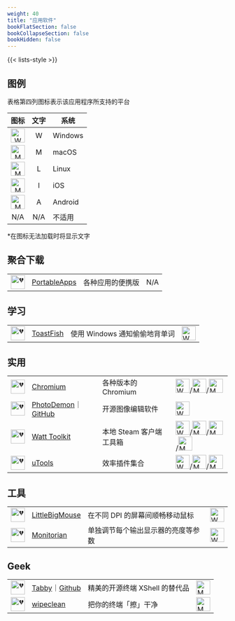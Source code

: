 ```yaml
---
weight: 40
title: "应用软件"
bookFlatSection: false
bookCollapseSection: false
bookHidden: false
---
```


{{< lists-style >}}

## 图例

表格第四列图标表示该应用程序所支持的平台

| 图标 | 文字 | 系统 |
| :----: | :----: | ---- |
| <img loading="lazy" width="32px" alt="W" src="https://fo.lioil.live/list/logo-windows.svg"> | W | Windows |
| <img loading="lazy" width="32px" alt="M" src="https://fo.lioil.live/list/logo-macos.svg"> | M | macOS |
| <img loading="lazy" width="32px" alt="M" src="https://fo.lioil.live/list/logo-linux.svg"> | L | Linux |
| <img loading="lazy" width="32px" alt="M" src="https://fo.lioil.live/list/logo-ios.svg"> | I | iOS |
| <img loading="lazy" width="32px" alt="M" src="https://fo.lioil.live/list/logo-android.svg"> | A | Android |
| N/A | N/A | 不适用 |

*在图标无法加载时将显示文字

## 聚合下载

|  |  |  |  |
| :----: | ---- | ---- | ---- |
| <img loading="lazy" width="32px" alt="💔" src="https://portableapps.com/favicon.ico"> | [PortableApps](https://portableapps.com/) | 各种应用的便携版 | N/A |

## 学习

|  |  |  |  |
| :----: | ---- | ---- | ---- |
| <img loading="lazy" width="32px" alt="💔" src="https://pages.github.com/favicon.ico"> | [ToastFish](https://github.com/Uahh/ToastFish) | 使用 Windows 通知偷偷地背单词 | <img loading="lazy" width="32px" alt="W" src="https://fo.lioil.live/list/logo-windows.svg"> |

## 实用

|  |  |  |  |
| :----: | ---- | ---- | ---- |
| <img loading="lazy" width="32px" alt="💔" src="https://chromium.woolyss.com/favicon.ico"> | [Chromium](https://chromium.woolyss.com/) | 各种版本的 Chromium | <img loading="lazy" width="32px" alt="W" src="https://fo.lioil.live/list/logo-windows.svg">/<img loading="lazy" width="32px" alt="M" src="https://fo.lioil.live/list/logo-macos.svg">/<img loading="lazy" width="32px" alt="M" src="https://fo.lioil.live/list/logo-linux.svg"> |
| <img loading="lazy" width="32px" alt="💔" src="https://photodemon.org/favicon.png"> | [PhotoDemon](https://photodemon.org/)｜[GitHub](https://github.com/tannerhelland/PhotoDemon) | 开源图像编辑软件 | <img loading="lazy" width="32px" alt="W" src="https://fo.lioil.live/list/logo-windows.svg"> |
| <img loading="lazy" width="32px" alt="💔" src="https://steampp.net/favicon.ico"> | [Watt Toolkit](https://steampp.net/) | 本地 Steam 客户端工具箱 | <img loading="lazy" width="32px" alt="W" src="https://fo.lioil.live/list/logo-windows.svg">/<img loading="lazy" width="32px" alt="M" src="https://fo.lioil.live/list/logo-macos.svg">/<img loading="lazy" width="32px" alt="M" src="https://fo.lioil.live/list/logo-linux.svg">/<img loading="lazy" width="32px" alt="M" src="https://fo.lioil.live/list/logo-android.svg"> |
| <img loading="lazy" width="32px" alt="💔" src="https://u.tools/favicon.ico"> | [uTools](https://u.tools/) | 效率插件集合 | <img loading="lazy" width="32px" alt="W" src="https://fo.lioil.live/list/logo-windows.svg">/<img loading="lazy" width="32px" alt="M" src="https://fo.lioil.live/list/logo-macos.svg">/<img loading="lazy" width="32px" alt="M" src="https://fo.lioil.live/list/logo-linux.svg"> |


## 工具

|  |  |  |  |
| :----: | ---- | ---- | ---- |
| <img loading="lazy" width="32px" alt="💔" src="https://pages.github.com/favicon.ico"> | [LittleBigMouse](https://github.com/mgth/LittleBigMouse) | 在不同 DPI 的屏幕间顺畅移动鼠标 | <img loading="lazy" width="32px" alt="W" src="https://fo.lioil.live/list/logo-windows.svg"> |
| <img loading="lazy" width="32px" alt="💔" src="https://pages.github.com/favicon.ico"> | [Monitorian](https://github.com/emoacht/Monitorian) | 单独调节每个输出显示器的亮度等参数 | <img loading="lazy" width="32px" alt="W" src="https://fo.lioil.live/list/logo-windows.svg"> |

## Geek

|  |  |  |  |
| :----: | ---- | ---- | ---- |
| <img loading="lazy" width="32px" alt="💔" src="https://tabby.sh/41c0b2191a91f83bee77.png"> | [Tabby](https://tabby.sh/)｜[Github](https://github.com/Eugeny/tabby/) | 精美的开源终端 XShell 的替代品 | <img loading="lazy" width="32px" alt="M" src="https://fo.lioil.live/list/logo-linux.svg"> |
| <img loading="lazy" width="32px" alt="💔" src="https://pages.github.com/favicon.ico"> | [wipeclean](https://github.com/JeanJouliaCode/wipeClean) | 把你的终端「擦」干净 | <img loading="lazy" width="32px" alt="M" src="https://fo.lioil.live/list/logo-linux.svg"> |